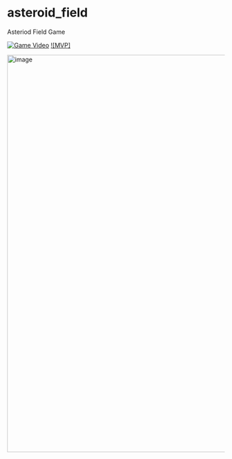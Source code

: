 # asteroid_field
 Asteriod Field Game

[![Game Video](https://youtu.be/gDPPpdPJcXs)](https://youtu.be/gDPPpdPJcXs)
[![MVP]](https://github.com/Zaederx/asteroid_field/blob/main/video/mvp-video.mov)

<img width="921" alt="image" src="https://user-images.githubusercontent.com/38586415/124960021-c3dd6900-e013-11eb-8398-fe05f4fe34ac.png">

